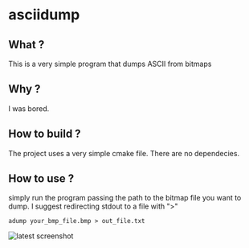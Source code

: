 # asciidump

## What ?
This is a very simple program that dumps ASCII from bitmaps

## Why ?
I was bored.

## How to build ?
The project uses a very simple cmake file. There are no dependecies.

## How to use ?
simply run the program passing the path to the bitmap file you want to dump. I suggest redirecting stdout to a file with ">" 

````adump your_bmp_file.bmp > out_file.txt````

![latest screenshot](https://github.com/marciovmf/asciidump/blob/main/screenshot.png)
